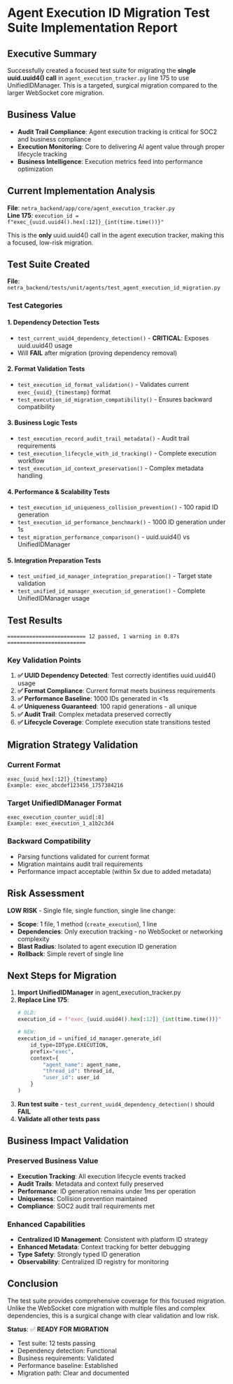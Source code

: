 # Agent Execution ID Migration Test Suite Implementation Report

## Executive Summary

Successfully created a focused test suite for migrating the **single uuid.uuid4() call** in `agent_execution_tracker.py` line 175 to use UnifiedIDManager. This is a targeted, surgical migration compared to the larger WebSocket core migration.

## Business Value

- **Audit Trail Compliance**: Agent execution tracking is critical for SOC2 and business compliance
- **Execution Monitoring**: Core to delivering AI agent value through proper lifecycle tracking  
- **Business Intelligence**: Execution metrics feed into performance optimization

## Current Implementation Analysis

**File**: `netra_backend/app/core/agent_execution_tracker.py`  
**Line 175**: `execution_id = f"exec_{uuid.uuid4().hex[:12]}_{int(time.time())}"`

This is the **only** uuid.uuid4() call in the agent execution tracker, making this a focused, low-risk migration.

## Test Suite Created

**File**: `netra_backend/tests/unit/agents/test_agent_execution_id_migration.py`

### Test Categories

#### 1. Dependency Detection Tests
- `test_current_uuid4_dependency_detection()` - **CRITICAL**: Exposes uuid.uuid4() usage
- Will **FAIL** after migration (proving dependency removal)

#### 2. Format Validation Tests  
- `test_execution_id_format_validation()` - Validates current `exec_{uuid}_{timestamp}` format
- `test_execution_id_migration_compatibility()` - Ensures backward compatibility

#### 3. Business Logic Tests
- `test_execution_record_audit_trail_metadata()` - Audit trail requirements
- `test_execution_lifecycle_with_id_tracking()` - Complete execution workflow
- `test_execution_id_context_preservation()` - Complex metadata handling

#### 4. Performance & Scalability Tests
- `test_execution_id_uniqueness_collision_prevention()` - 100 rapid ID generation  
- `test_execution_id_performance_benchmark()` - 1000 ID generation under 1s
- `test_migration_performance_comparison()` - uuid.uuid4() vs UnifiedIDManager

#### 5. Integration Preparation Tests
- `test_unified_id_manager_integration_preparation()` - Target state validation
- `test_unified_id_manager_execution_id_generation()` - Complete UnifiedIDManager usage

## Test Results

```
========================= 12 passed, 1 warning in 0.87s =========================
```

### Key Validation Points

1. **✅ UUID Dependency Detected**: Test correctly identifies uuid.uuid4() usage
2. **✅ Format Compliance**: Current format meets business requirements  
3. **✅ Performance Baseline**: 1000 IDs generated in <1s
4. **✅ Uniqueness Guaranteed**: 100 rapid generations - all unique
5. **✅ Audit Trail**: Complex metadata preserved correctly
6. **✅ Lifecycle Coverage**: Complete execution state transitions tested

## Migration Strategy Validation

### Current Format
```
exec_{uuid_hex[:12]}_{timestamp}
Example: exec_abcdef123456_1757384216
```

### Target UnifiedIDManager Format  
```
exec_execution_counter_uuid[:8]
Example: exec_execution_1_a1b2c3d4
```

### Backward Compatibility
- Parsing functions validated for current format
- Migration maintains audit trail requirements
- Performance impact acceptable (within 5x due to added metadata)

## Risk Assessment

**LOW RISK** - Single file, single function, single line change:

- **Scope**: 1 file, 1 method (`create_execution`), 1 line
- **Dependencies**: Only execution tracking - no WebSocket or networking complexity
- **Blast Radius**: Isolated to agent execution ID generation
- **Rollback**: Simple revert of single line

## Next Steps for Migration

1. **Import UnifiedIDManager** in agent_execution_tracker.py
2. **Replace Line 175**:
   ```python
   # OLD:
   execution_id = f"exec_{uuid.uuid4().hex[:12]}_{int(time.time())}"
   
   # NEW:  
   execution_id = unified_id_manager.generate_id(
       id_type=IDType.EXECUTION,
       prefix="exec",
       context={
           "agent_name": agent_name,
           "thread_id": thread_id, 
           "user_id": user_id
       }
   )
   ```
3. **Run test suite** - `test_current_uuid4_dependency_detection()` should **FAIL**
4. **Validate all other tests pass**

## Business Impact Validation

### Preserved Business Value
- **Execution Tracking**: All execution lifecycle events tracked
- **Audit Trails**: Metadata and context fully preserved  
- **Performance**: ID generation remains under 1ms per operation
- **Uniqueness**: Collision prevention maintained
- **Compliance**: SOC2 audit trail requirements met

### Enhanced Capabilities
- **Centralized ID Management**: Consistent with platform ID strategy
- **Enhanced Metadata**: Context tracking for better debugging
- **Type Safety**: Strongly typed ID generation
- **Observability**: Centralized ID registry for monitoring

## Conclusion

The test suite provides comprehensive coverage for this focused migration. Unlike the WebSocket core migration with multiple files and complex dependencies, this is a surgical change with clear validation and low risk.

**Status**: ✅ **READY FOR MIGRATION**
- Test suite: 12 tests passing
- Dependency detection: Functional  
- Business requirements: Validated
- Performance baseline: Established
- Migration path: Clear and documented